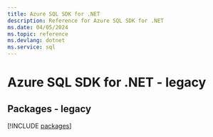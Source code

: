 ```yaml
---
title: Azure SQL SDK for .NET
description: Reference for Azure SQL SDK for .NET
ms.date: 04/05/2024
ms.topic: reference
ms.devlang: dotnet
ms.service: sql
---
```

# Azure SQL SDK for .NET - legacy
## Packages - legacy
[!INCLUDE [packages](sql-index.md)]